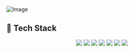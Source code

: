 ![Image](https://github.com/user-attachments/assets/92fd7988-809d-43da-aa53-8a41ca04e14a)


## 🧰 Tech Stack

<p align="center">
  <img src="https://img.shields.io/badge/java-007396?style=for-the-badge&logo=OpenJDK&logoColor=white"> 
  <img src="https://img.shields.io/badge/Spring-6DB33F?style=for-the-badge&logo=Spring&logoColor=white"> 
  <img src="https://img.shields.io/badge/Python-3776AB?style=for-the-badge&logo=Python&logoColor=white"/>
  <img src="https://img.shields.io/badge/Django-092E20?style=for-the-badge&logo=Django&logoColor=white"/>
  <img src="https://img.shields.io/badge/Flutter-02569B?style=for-the-badge&logo=Flutter&logoColor=white"/>
  <img src="https://img.shields.io/badge/Firebase-FFCA28?style=for-the-badge&logo=Firebase&logoColor=black"/>
  <img src="https://img.shields.io/badge/Git-F05032?style=for-the-badge&logo=Git&logoColor=white"/>
</p>
